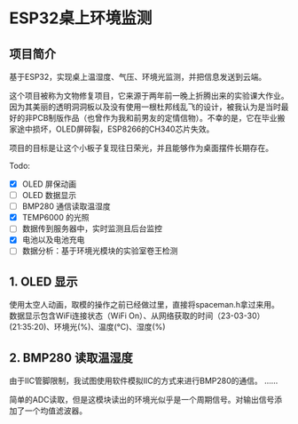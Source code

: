 # ESP32桌上环境监测

## 项目简介

基于ESP32，实现桌上温湿度、气压、环境光监测，并把信息发送到云端。

这个项目被称为文物修复项目，它来源于两年前一晚上折腾出来的实验课大作业。因为其美丽的透明洞洞板以及没有使用一根杜邦线乱飞的设计，被我认为是当时最好的非PCB制版作品（也曾作为我和前男友的定情信物）。不幸的是，它在毕业搬家途中损坏，OLED屏碎裂，ESP8266的CH340芯片失效。

项目的目标是让这个小板子复现往日荣光，并且能够作为桌面摆件长期存在。

Todo:

- [x] OLED 屏保动画
- [ ] OLED 数据显示
- [ ] BMP280 通信读取温湿度
- [x] TEMP6000 的光照
- [ ] 数据传到服务器中，实时监测且后台监控
- [x] 电池以及电池充电
- [ ] 数据分析：基于环境光模块的实验室卷王检测

## 1. OLED 显示
使用太空人动画，取模的操作之前已经做过里，直接将spaceman.h拿过来用。
数据显示包含WiFi连接状态（WiFi On）、从网络获取的时间（23-03-30）(21:35:20)、环境光(%)、温度(°C)、湿度(%)


## 2. BMP280 读取温湿度

由于IIC管脚限制，我试图使用软件模拟IIC的方式来进行BMP280的通信。
……


简单的ADC读取，但是这模块读出的环境光似乎是一个周期信号。对输出信号添加了一个均值滤波器。